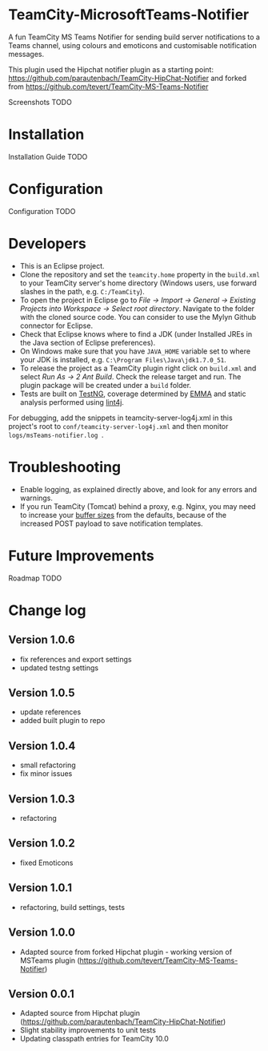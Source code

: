 TeamCity-MicrosoftTeams-Notifier
=========================

A fun TeamCity MS Teams Notifier for sending build server notifications to a Teams channel, using colours and emoticons and customisable notification messages.

This plugin used the Hipchat notifier plugin as a starting point: https://github.com/parautenbach/TeamCity-HipChat-Notifier and forked from https://github.com/tevert/TeamCity-MS-Teams-Notifier

Screenshots TODO

# Installation

Installation Guide TODO

# Configuration

Configuration TODO

# Developers

* This is an Eclipse project.
* Clone the repository and set the `teamcity.home` property in the `build.xml` to your TeamCity server's home directory (Windows users, use forward slashes in the path, e.g. `C:/TeamCity`).
* To open the project in Eclipse go to _File -> Import -> General -> Existing Projects into Workspace -> Select root directory_. Navigate to the folder with the cloned source code. You can consider to use the Mylyn Github connector for Eclipse.
* Check that Eclipse knows where to find a JDK (under Installed JREs in the Java section of Eclipse preferences).
* On Windows make sure that you have `JAVA_HOME` variable set to where your JDK is installed, e.g. `C:\Program Files\Java\jdk1.7.0_51`.
* To release the project as a TeamCity plugin right click on `build.xml` and select _Run As -> 2 Ant Build_. Check the release target and run. The plugin package will be created under a `build` folder.
* Tests are built on [TestNG](http://testng.org/), coverage determined by [EMMA](http://emma.sourceforge.net/) and static analysis performed using [lint4j](http://www.jutils.com/).

For debugging, add the snippets in teamcity-server-log4j.xml in this project's root to `conf/teamcity-server-log4j.xml` and then monitor `logs/msTeams-notifier.log `.

# Troubleshooting

* Enable logging, as explained directly above, and look for any errors and warnings.
* If you run TeamCity (Tomcat) behind a proxy, e.g. Nginx, you may need to increase your [buffer sizes](http://nginx.org/en/docs/http/ngx_http_proxy_module.html) from the defaults, because of the increased POST payload to save notification templates.

# Future Improvements

Roadmap TODO

# Change log

## Version 1.0.6
* fix references and export settings
* updated testng settings

## Version 1.0.5
* update references
* added built plugin to repo

## Version 1.0.4
* small refactoring
* fix minor issues

## Version 1.0.3
* refactoring

## Version 1.0.2
* fixed Emoticons

## Version 1.0.1
* refactoring, build settings, tests

## Version 1.0.0
* Adapted source from forked Hipchat plugin - working version of MSTeams plugin (https://github.com/tevert/TeamCity-MS-Teams-Notifier)

## Version 0.0.1
* Adapted source from Hipchat plugin (https://github.com/parautenbach/TeamCity-HipChat-Notifier)
* Slight stability improvements to unit tests
* Updating classpath entries for TeamCity 10.0